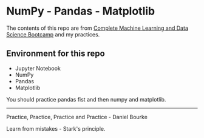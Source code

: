 # NumPy - Pandas - Matplotlib

The contents of this repo are from [Complete Machine Learning and Data Science Bootcamp](https://zerotomastery.io/courses/machine-learning-and-data-science-bootcamp/)
and my practices.

## Environment for this repo

* Jupyter Notebook
* NumPy
* Pandas
* Matplotlib

You should practice pandas fist and then numpy and matplotlib.

----

Practice, Practice, Practice and Practice - Daniel Bourke

Learn from mistakes - Stark's principle.
